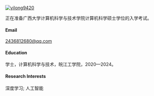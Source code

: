 

[![yilong9420](https://img.shields.io/badge/senli1073-github-blue?logo=github)](https://github.com/yilong9420)

正在准备广西大学计算机科学与技术学院计算机科学硕士学位的入学考试。

#### Email

2436812680@qq.com

#### Education

学士，计算机科学与技术，皖江工学院，2020—2024。

#### Research Interests

深度学习; 人工智能

